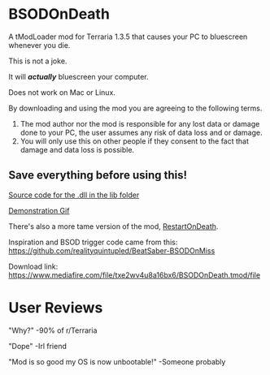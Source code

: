 # BSODOnDeath
A tModLoader mod for Terraria 1.3.5 that causes your PC to bluescreen whenever you die.

This is not a joke.

It will ***actually*** bluescreen your computer.

Does not work on Mac or Linux.

By downloading and using the mod you are agreeing to the following terms.
1. The mod author nor the mod is responsible for any lost data or damage done to your PC, the user assumes any risk of data loss and or damage.
2. You will only use this on other people if they consent to the fact that damage and data loss is possible.

## Save everything before using this!

[Source code for the .dll in the lib folder](https://hastebin.com/yeyugumiti.cs)

[Demonstration Gif](https://thumbs.gfycat.com/UnderstatedVagueGreatwhiteshark-mobile.mp4)

There's also a more tame version of the mod, [RestartOnDeath](https://github.com/RZOK/RestartOnDeath).

Inspiration and BSOD trigger code came from this: https://github.com/realityquintupled/BeatSaber-BSODOnMiss

Download link: https://www.mediafire.com/file/txe2wv4u8a16bx6/BSODOnDeath.tmod/file

# User Reviews

"Why?" -90% of r/Terraria

"Dope" -Irl friend

"Mod is so good my OS is now unbootable!" -Someone probably
